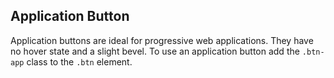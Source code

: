 ## Application Button

Application buttons are ideal for progressive web applications. They have no hover state and a slight bevel. To use an application button add the `.btn-app` class to the `.btn` element.